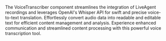 The VoiceTranscriber component streamlines the integration of LiveAgent recordings and leverages OpenAI's Whisper API for swift and precise voice-to-text translation. Effortlessly convert audio data into readable and editable text for efficient content management and analysis. Experience enhanced communication and streamlined content processing with this powerful voice transcription tool.